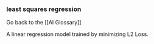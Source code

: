 ### least squares regression

Go back to the [[AI Glossary]]


A linear regression model trained by minimizing L2 Loss.

